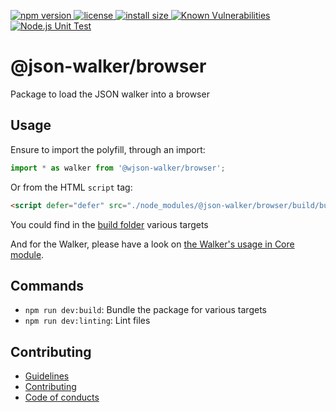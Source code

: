 <p>
    <a href="https://www.npmjs.com/package/@json-walker/browser">
    <img src="https://img.shields.io/npm/v/@json-walker/browser" alt="npm version">
  </a>

  <a href="https://github.com/rochejul/json-walker/blob/main/LICENSE">
    <img src="https://img.shields.io/npm/l/@json-walker/browser.svg" alt="license">
  </a>

  <a href="https://packagephobia.now.sh/result?p=@json-walker/browser">
    <img src="https://packagephobia.now.sh/badge?p=@json-walker/browser" alt="install size">
  </a>

  <a href="https://snyk.io/test/github/rochejul/json-walker">
    <img src="https://snyk.io/test/github/rochejul/json-walker/badge.svg?targetFile=packages/browser/package.json" alt="Known Vulnerabilities">
  </a>

  <a href="https://github.com/rochejul/json-walker/actions/workflows/node.js.yml">
    <img src="https://github.com/rochejul/json-walker/actions/workflows/node.js.yml/badge.svg" alt="Node.js Unit Test">
  </a>
</p>

# @json-walker/browser

Package to load the JSON walker into a browser

## Usage

Ensure to import the polyfill, through an import:

```js
import * as walker from '@wjson-walker/browser';
```

Or from the HTML `script` tag:

```html
<script defer="defer" src="./node_modules/@json-walker/browser/build/bundle.js">
```

You could find in the [build folder](./build/) various targets

And for the Walker, please have a look on [the Walker's usage in Core module](../core//README.md#usage).

## Commands

- `npm run dev:build`: Bundle the package for various targets
- `npm run dev:linting`: Lint files

## Contributing

- [Guidelines](../../docs/GUIDELINES.md)
- [Contributing](../../docs/CONTRIBUTING.md)
- [Code of conducts](../../docs/CODE_OF_CONDUCTS.md)
